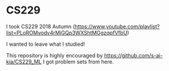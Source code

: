 # CS229

I took CS229 2018 Autumn (https://www.youtube.com/playlist?list=PLoROMvodv4rMiGQp3WXShtMGgzqpfVfbU)

I wanted to leave what I studied!

This repository is highly encouraged by https://github.com/s-ai-kia/CS229_ML
I got problem sets from here.
